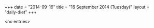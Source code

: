 +++
date = "2014-09-16"
title = "16 September 2014 (Tuesday)"
layout = "daily-diet"
+++

<p>&lt;no entries&gt;</p>